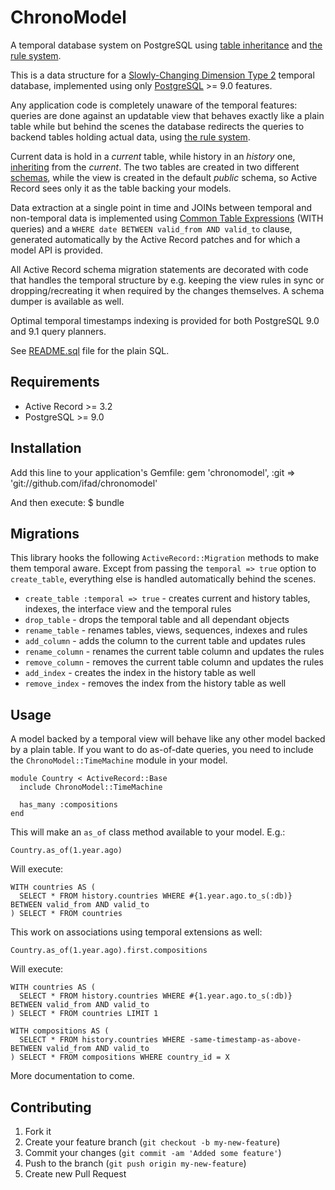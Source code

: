 # ChronoModel

A temporal database system on PostgreSQL using
[table inheritance](http://www.postgresql.org/docs/9.0/static/ddl-inherit.html) and
[the rule system](http://www.postgresql.org/docs/9.0/static/rules-update.html).

This is a data structure for a [Slowly-Changing Dimension Type 2](http://en.wikipedia.org/wiki/Slowly_changing_dimension#Type_2)
temporal database, implemented using only [PostgreSQL](http://www.postgresql.org) >= 9.0 features.

Any application code is completely unaware of the temporal features: queries
are done against an updatable view that behaves exactly like a plain table
while but behind the scenes the database redirects the queries to backend
tables holding actual data, using [the rule system](http://www.postgresql.org/docs/9.0/static/rules-update.html).

Current data is hold in a _current_ table, while history in an _history_ one,
[inheriting](http://www.postgresql.org/docs/9.0/static/ddl-inherit.html) from
the _current_. The two tables are created in two different
[schemas](http://www.postgresql.org/docs/9.0/static/ddl-schemas.html), while
the view is created in the default _public_ schema, so Active Record sees only
it as the table backing your models.

Data extraction at a single point in time and JOINs between temporal and non-temporal
data is implemented using [Common Table Expressions](http://www.postgresql.org/docs/9.0/static/queries-with.html)
(WITH queries) and a `WHERE date BETWEEN valid_from AND valid_to` clause, generated
automatically by the Active Record patches and for which a model API is provided.

All Active Record schema migration statements are decorated with code that
handles the temporal structure by e.g. keeping the view rules in sync or
dropping/recreating it when required by the changes themselves. A schema
dumper is available as well.

Optimal temporal timestamps indexing is provided for both PostgreSQL 9.0 and
9.1 query planners.

See [README.sql](https://github.com/ifad/chronomodel/blob/master/README.sql) file for the plain SQL.


## Requirements

* Active Record >= 3.2
* PostgreSQL >= 9.0


## Installation

Add this line to your application's Gemfile:
    gem 'chronomodel', :git => 'git://github.com/ifad/chronomodel'

And then execute:
    $ bundle


## Migrations

This library hooks the following `ActiveRecord::Migration` methods to make
them temporal aware. Except from passing the `temporal => true` option to
`create_table`, everything else is handled automatically behind the scenes.

 * `create_table :temporal => true` - creates current and history tables,
      indexes, the interface view and the temporal rules
 * `drop_table`    - drops the temporal table and all dependant objects
 * `rename_table`  - renames tables, views, sequences, indexes and rules
 * `add_column`    - adds the column to the current table and updates rules
 * `rename_column` - renames the current table column and updates the rules
 * `remove_column` - removes the current table column and updates the rules
 * `add_index`     - creates the index in the history table as well
 * `remove_index`  - removes the index from the history table as well

## Usage

A model backed by a temporal view will behave like any other model backed by a
plain table. If you want to do as-of-date queries, you need to include the
`ChronoModel::TimeMachine` module in your model.

    module Country < ActiveRecord::Base
      include ChronoModel::TimeMachine

      has_many :compositions
    end

This will make an `as_of` class method available to your model. E.g.:

    Country.as_of(1.year.ago)

Will execute:

    WITH countries AS (
      SELECT * FROM history.countries WHERE #{1.year.ago.to_s(:db)} BETWEEN valid_from AND valid_to
    ) SELECT * FROM countries

This work on associations using temporal extensions as well:

    Country.as_of(1.year.ago).first.compositions

Will execute:

    WITH countries AS (
      SELECT * FROM history.countries WHERE #{1.year.ago.to_s(:db)} BETWEEN valid_from AND valid_to
    ) SELECT * FROM countries LIMIT 1

    WITH compositions AS (
      SELECT * FROM history.countries WHERE -same-timestamp-as-above- BETWEEN valid_from AND valid_to
    ) SELECT * FROM compositions WHERE country_id = X

More documentation to come.


## Contributing

 1. Fork it
 2. Create your feature branch (`git checkout -b my-new-feature`)
 3. Commit your changes (`git commit -am 'Added some feature'`)
 4. Push to the branch (`git push origin my-new-feature`)
 5. Create new Pull Request
